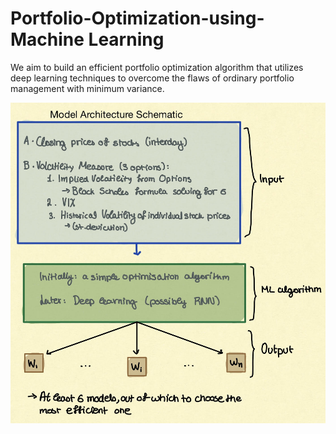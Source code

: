 # Portfolio-Optimization-using-Machine Learning
We aim to build an efficient portfolio optimization algorithm that utilizes deep learning techniques to overcome the flaws of ordinary portfolio management with minimum variance.

![alt text](https://github.com//AnnaSkarpalezou/ML-Deep-Learning-Portfolio-Optimization-with-Volatility-Clustering/blob/main/schematic.jpg?raw=true)
